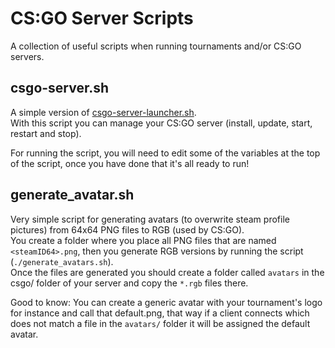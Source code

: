 # CS:GO Server Scripts

A collection of useful scripts when running tournaments and/or CS:GO servers. 

## csgo-server.sh

A simple version of [csgo-server-launcher.sh](https://github.com/crazy-max/csgo-server-launcher/blob/master/csgo-server-launcher.sh).  
With this script you can manage your CS:GO server (install, update, start, restart and stop).  
  
For running the script, you will need to edit some of the variables at the top of the script, once you have done that it's all ready to run! 

## generate_avatar.sh

Very simple script for generating avatars (to overwrite steam profile pictures) from 64x64 PNG files to RGB (used by CS:GO).  
You create a folder where you place all PNG files that are named `<steamID64>.png`, then you generate RGB versions by running the script (`./generate_avatars.sh`).  
Once the files are generated you should create a folder called `avatars` in the csgo/ folder of your server and copy the `*.rgb` files there.  
  
Good to know: You can create a generic avatar with your tournament's logo for instance and call that default.png, that way if a client connects which does not match a file in the `avatars/` folder it will be assigned the default avatar.  
